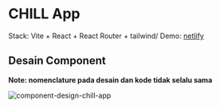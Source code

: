 # CHILL App

Stack: Vite + React + React Router + tailwind/
Demo: [netlify](https://comfy-praline-f1ac44.netlify.app/)

## Desain Component
**Note: nomenclature pada desain dan kode tidak selalu sama**

![component-design-chill-app](https://github.com/user-attachments/assets/6124bfca-07d9-4594-9193-c744e46d1bcd)
